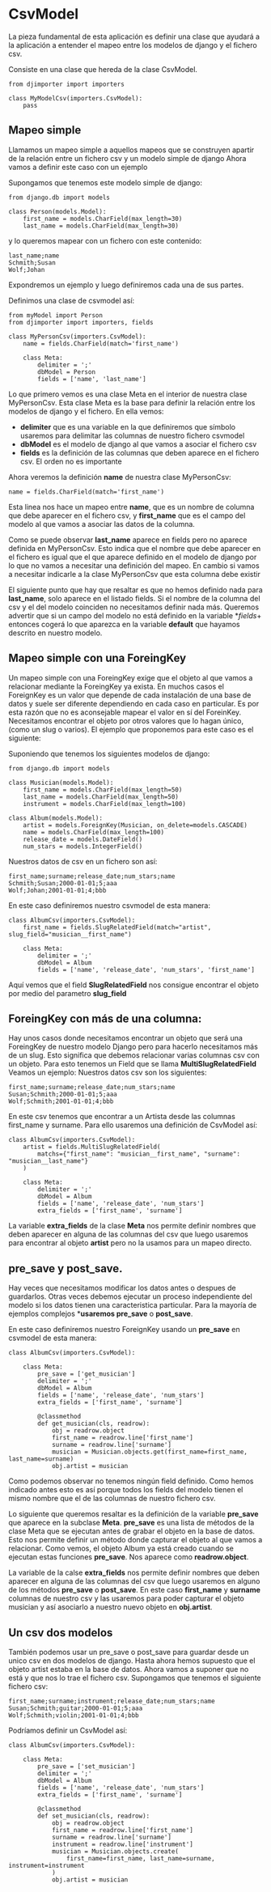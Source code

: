 # CsvModel

La pieza fundamental de esta aplicación es definir una clase que ayudará a la aplicación a entender el mapeo entre los modelos de django y el fichero csv.

Consiste en una clase que hereda de la clase CsvModel.

```
from djimporter import importers

class MyModelCsv(importers.CsvModel):
    pass
```

## Mapeo simple
Llamamos un mapeo simple a aquellos mapeos que se construyen apartir de la relación entre un fichero csv y un modelo simple de django
Ahora vamos a definir este caso con un ejemplo

Supongamos que tenemos este modelo simple de django:

```
from django.db import models

class Person(models.Model):
    first_name = models.CharField(max_length=30)
    last_name = models.CharField(max_length=30)
```

y lo queremos mapear con un fichero con este contenido:

```
last_name;name
Schmith;Susan
Wolf;Johan
```

Expondremos un ejemplo y luego definiremos cada una de sus partes.

Definimos una clase de csvmodel así:

```
from myModel import Person
from djimporter import importers, fields

class MyPersonCsv(importers.CsvModel):
    name = fields.CharField(match='first_name')

    class Meta:
        delimiter = ';'
        dbModel = Person
        fields = ['name', 'last_name']
```

Lo que primero vemos es una clase Meta en el interior de nuestra clase MyPersonCsv.
Esta clase Meta es la base para definir la relación entre los modelos de django y el fichero.
En ella vemos:
- **delimiter** que es una variable en la que definiremos que símbolo usaremos para delimitar las columnas de nuestro fichero csvmodel
- **dbModel** es el modelo de django al que vamos a asociar el fichero csv
- **fields** es la definición de las columnas que deben aparece en el fichero csv. El orden no es importante

Ahora veremos la definición **name** de nuestra clase MyPersonCsv:
```
name = fields.CharField(match='first_name')
```
Esta linea nos hace un mapeo entre **name**, que es un nombre de columna que debe aparecer en el fichero csv, y **first_name** que es el campo del modelo al que vamos a asociar las datos de la columna.

Como se puede observar **last_name** aparece en fields pero no aparece definida en MyPersonCsv.
Esto indica que el nombre que debe aparecer en el fichero es igual que el que aparece definido en el modelo de django por lo que no vamos a necesitar una definición del mapeo. En cambio si vamos a necesitar indicarle a la clase MyPersonCsv que esta columna debe existir

El siguiente punto que hay que resaltar es que no hemos definido nada para **last_name**, solo aparece en el listado fields. Si el nombre de la columna del csv y el del modelo coinciden no necesitamos definir nada más. Queremos advertir que si un campo del modelo no está definido en la variable **fields*+ entonces cogerá lo que aparezca en la variable **default** que hayamos descrito en nuestro modelo.


## Mapeo simple con una ForeingKey
Un mapeo simple con una ForeingKey exige que el objeto al que vamos a relacionar mediante la ForeingKey ya exista.
En muchos casos el ForeignKey es un valor que depende de cada instalación de una base de datos y suele ser diferente dependiendo en cada caso en particular.
Es por esta razón que no es aconsejable mapear el valor en sí del ForeinKey. Necesitamos encontrar el objeto por otros valores que lo hagan único, (como un slug o varios).
El ejemplo que proponemos para este caso es el siguiente:

Suponiendo que tenemos los siguientes modelos de django:

```
from django.db import models

class Musician(models.Model):
    first_name = models.CharField(max_length=50)
    last_name = models.CharField(max_length=50)
    instrument = models.CharField(max_length=100)

class Album(models.Model):
    artist = models.ForeignKey(Musician, on_delete=models.CASCADE)
    name = models.CharField(max_length=100)
    release_date = models.DateField()
    num_stars = models.IntegerField()
```

Nuestros datos de csv en un fichero son así:


```
first_name;surname;release_date;num_stars;name
Schmith;Susan;2000-01-01;5;aaa
Wolf;Johan;2001-01-01;4;bbb
```

En este caso definiremos nuestro csvmodel de esta manera:

```
class AlbumCsv(importers.CsvModel):
    first_name = fields.SlugRelatedField(match="artist", slug_field="musician__first_name")

    class Meta:
        delimiter = ';'
        dbModel = Album
        fields = ['name', 'release_date', 'num_stars', 'first_name']
```

Aquí vemos que el field **SlugRelatedField** nos consigue encontrar el objeto por medio del
parametro **slug_field**

## ForeingKey con más de una columna:
Hay unos casos donde necesitamos encontrar un objeto que será una ForeingKey de nuestro modelo Django
pero para hacerlo necesitamos más de un slug. Esto significa que debemos relacionar varias columnas
csv con un objeto. Para esto tenemos un Field que se llama **MultiSlugRelatedField**
Veamos un ejemplo:
Nuestros datos csv son los siguientes:

```
first_name;surname;release_date;num_stars;name
Susan;Schmith;2000-01-01;5;aaa
Wolf;Schmith;2001-01-01;4;bbb
```
En este csv tenemos que encontrar a un Artista desde las columnas first_name y surname.
Para ello usaremos una definición de CsvModel así:

```
class AlbumCsv(importers.CsvModel):
    artist = fields.MultiSlugRelatedField(
        matchs={"first_name": "musician__first_name", "surname": "musician__last_name"}
    )

    class Meta:
        delimiter = ';'
        dbModel = Album
        fields = ['name', 'release_date', 'num_stars']
        extra_fields = ['first_name', 'surname']
```
La variable **extra_fields** de la clase **Meta** nos permite definir nombres que deben aparecer en alguna de las columnas del csv que luego usaremos para encontrar al objeto **artist** pero no la usamos para un mapeo directo.


## pre_save y post_save.
Hay veces que necesitamos modificar los datos antes o despues de guardarlos.
Otras veces debemos ejecutar un proceso independiente del modelo si los datos tienen una caracteristica particular.
Para la mayoría de ejemplos complejos ***usaremos pre_save** o **post_save**.

En este caso definiremos nuestro ForeignKey usando un **pre_save** en csvmodel de esta manera:

```
class AlbumCsv(importers.CsvModel):

    class Meta:
        pre_save = ['get_musician']
        delimiter = ';'
        dbModel = Album
        fields = ['name', 'release_date', 'num_stars']
        extra_fields = ['first_name', 'surname']

        @classmethod
        def get_musician(cls, readrow):
            obj = readrow.object
            first_name = readrow.line['first_name']
            surname = readrow.line['surname']
            musician = Musician.objects.get(first_name=first_name, last_name=surname)
            obj.artist = musician
```

Como podemos observar no tenemos ningún field definido.
Como hemos indicado antes esto es así porque todos los fields del modelo tienen el mismo nombre que el de las columnas de nuestro fichero csv.

Lo siguiente que queremos resaltar es la definición de la variable **pre_save** que aparece en la subclase **Meta**.
**pre_save** es una lista de métodos de la clase Meta que se ejecutan antes de grabar el objeto en la base de datos. Esto nos permite definir un método donde capturar el objeto al que vamos a relacionar.
Como vemos, el objeto Album ya está creado cuando se ejecutan estas funciones **pre_save**. Nos aparece como **readrow.object**.

La variable de la calse **extra_fields** nos permite definir nombres que deben aparecer en alguna de las columnas del csv que luego usaremos en alguno de los métodos **pre_save** o **post_save**.
En este caso **first_name** y **surname** columnas de nuestro csv y las usaremos para poder capturar el objeto musician y así asociarlo a nuestro nuevo objeto en **obj.artist**.

## Un csv dos modelos
También podemos usar un pre_save o post_save para guardar desde un unico csv en dos modelos de django.
Hasta ahora hemos supuesto que el objeto artist estaba en la base de datos. Ahora vamos a suponer que no está y que nos lo trae el fichero csv.
Supongamos que tenemos el siguiente fichero csv:

```
first_name;surname;instrument;release_date;num_stars;name
Susan;Schmith;guitar;2000-01-01;5;aaa
Wolf;Schmith;violin;2001-01-01;4;bbb
```

Podríamos definir un CsvModel así:
```
class AlbumCsv(importers.CsvModel):

    class Meta:
        pre_save = ['set_musician']
        delimiter = ';'
        dbModel = Album
        fields = ['name', 'release_date', 'num_stars']
        extra_fields = ['first_name', 'surname']

        @classmethod
        def set_musician(cls, readrow):
            obj = readrow.object
            first_name = readrow.line['first_name']
            surname = readrow.line['surname']
            instrument = readrow.line['instrument']
            musician = Musician.objects.create(
                first_name=first_name, last_name=surname, instrument=instrument
            )
            obj.artist = musician
```
